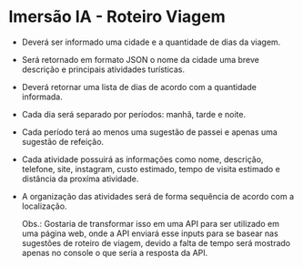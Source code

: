 # Imersão IA - Roteiro Viagem

- Deverá ser informado uma cidade e a quantidade de dias da viagem.
- Será retornado em formato JSON o nome da cidade uma breve descrição e principais atividades turísticas.
- Deverá retornar uma lista de dias de acordo com a quantidade informada.
- Cada dia será separado por períodos: manhã, tarde e noite.
- Cada período terá ao menos uma sugestão de passei e apenas uma sugestão de refeição.
- Cada atividade possuirá as informações como nome, descrição, telefone, site, instagram, custo estimado, tempo de visita estimado e distância da proxíma atividade.
- A organização das atividades será de forma sequência de acordo com a localização.

  Obs.: Gostaria de transformar isso em uma API para ser utilizado em uma página web, onde a API enviará esse inputs para se basear nas sugestões de roteiro de viagem, devido a falta de tempo será mostrado apenas no console o que seria a resposta da API.
